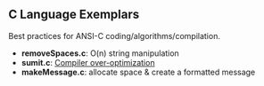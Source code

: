 ## C Language Exemplars
Best practices for ANSI-C coding/algorithms/compilation.
* __removeSpaces.c__: O(n) string manipulation
* __sumit.c__: [Compiler over-optimization](sumit.md)
* __makeMessage.c__: allocate space & create a formatted message
